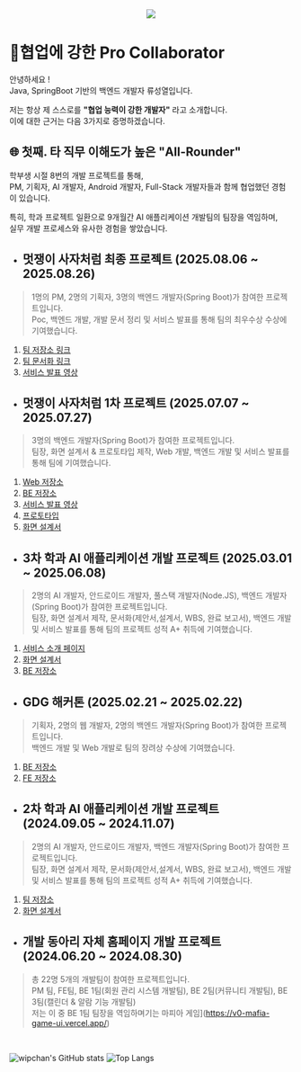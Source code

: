 <br><div align= "center">
    <img src="https://capsule-render.vercel.app/api?type=waving&color=70f0ee&height=180&text=Pro%20Collaborator&animation=&fontColor=ffffff&fontSize=70" />
    </div>

# 🤝협업에 강한 Pro Collaborator
안녕하세요 !    
Java, SpringBoot 기반의 백엔드 개발자 류성열입니다.

저는 항상 제 스스로를 **"협업 능력이 강한 개발자"** 라고 소개합니다.   
이에 대한 근거는 다음 3가지로 증명하겠습니다.

## **🌐 첫째. 타 직무 이해도가 높은 "All-Rounder"**    
학부생 시절 8번의 개발 프로젝트를 통해,   
PM, 기획자, AI 개발자, Android 개발자, Full-Stack 개발자들과 함께 협업했던 경험이 있습니다.

특히, 학과 프로젝트 일환으로 9개월간 AI 애플리케이션 개발팀의 팀장을 역임하며,  
실무 개발 프로세스와 유사한 경험을 쌓았습니다. 

* ## 멋쟁이 사자처럼 최종 프로젝트 (2025.08.06 ~ 2025.08.26)
> 1명의 PM, 2명의 기획자, 3명의 백엔드 개발자(Spring Boot)가 참여한 프로젝트입니다.  
Poc, 백엔드 개발, 개발 문서 정리 및 서비스 발표를 통해 팀의 최우수상 수상에 기여했습니다. 
1. [팀 저장소 링크](https://github.com/orgs/DungeonTalk/repositories)   
2. [팀 문서화 링크](https://github.com/DungeonTalk/dungeontalk-backend/wiki)  
3. [서비스 발표 영상](https://youtu.be/I0_8VHwtSKs)


* ## 멋쟁이 사자처럼 1차 프로젝트 (2025.07.07 ~ 2025.07.27)
> 3명의 백엔드 개발자(Spring Boot)가 참여한 프로젝트입니다.   
팀장, 화면 설계서 & 프로토타입 제작, Web 개발, 백엔드 개발 및 서비스 발표를 통해 팀에 기여했습니다.

1. [Web 저장소](https://github.com/News-Deliver/Web)
2. [BE 저장소](https://github.com/News-Deliver/Server)
3. [서비스 발표 영상](https://youtu.be/e8M7uNfBp1c)  
4. [프로토타입](https://merry-crepe-479d93.netlify.app/)
5. [화면 설계서](https://www.figma.com/design/b742hXQtI8IqTM3iyirWzR/Untitled?node-id=0-1&p=f&t=BDVVaoSPTOQTkpMc-0)

* ## 3차 학과 AI 애플리케이션 개발 프로젝트 (2025.03.01 ~ 2025.06.08)
> 2명의 AI 개발자, 안드로이드 개발자, 풀스택 개발자(Node.JS), 백엔드 개발자(Spring Boot)가 참여한 프로젝트입니다.  
팀장, 화면 설계서 제작, 문서화(제안서,설계서, WBS, 완료 보고서), 백엔드 개발 및 서비스 발표를 통해 팀의 프로젝트 성적 A+ 취득에 기여했습니다.
 1. [서비스 소개 페이지](https://faint-lavender-bab.notion.site/AI-Vengers-BookCalendar-AI-1d1bc068c52d8087b61fdf9677abf2b9?source=copy_link) 
 2. [화면 설계서](https://www.figma.com/design/ndspvub92U64eh9J2MDZSV/Untitled?node-id=0-1&p=f&t=kKi8mY0w6a20eyZM-0) 
 3. [BE 저장소](https://github.com/passionryu/BookCalendarServer)  


* ## GDG 해커톤 (2025.02.21 ~ 2025.02.22)
> 기획자, 2명의 웹 개발자, 2명의 백엔드 개발자(Spring Boot)가 참여한 프로젝트입니다.   
백엔드 개발 및 Web 개발로 팀의 장려상 수상에 기여했습니다.
1. [BE 저장소](https://github.com/passionryu/3rdwagle-team6-back)  
2. [FE 저장소](https://github.com/passionryu/3rdwagle-team6-front) 

* ## 2차 학과 AI 애플리케이션 개발 프로젝트 (2024.09.05 ~ 2024.11.07)
> 2명의 AI 개발자, 안드로이드 개발자, 백엔드 개발자(Spring Boot)가 참여한 프로젝트입니다.  
팀장, 화면 설계서 제작, 문서화(제안서,설계서, WBS, 완료 보고서), 백엔드 개발 및 서비스 발표를 통해 팀의 프로젝트 성적 A+ 취득에 기여했습니다.

1. [팀 저장소](https://github.com/passionryu/Chat_Bot)  
2. [화면 설계서](https://www.figma.com/design/N4NhMHsOaF8D7UD4v5BB2k/Untitled?t=kKi8mY0w6a20eyZM-0) 

* ## 개발 동아리 자체 홈페이지 개발 프로젝트 (2024.06.20 ~ 2024.08.30)
> 총 22명 5개의 개발팀이 참여한 프로젝트입니다.  
 PM 팀, FE팀, BE 1팀(회원 관리 시스템 개발팀), BE 2팀(커뮤니티 개발팀), BE 3팀(캘린더 & 알람 기능 개발팀)   
 저는 이 중 BE 1팀 팀장을 역임하며기는 마피아 게임](https://v0-mafia-game-ui.vercel.app/)

<br>

![wipchan's GitHub stats](https://github-readme-stats.vercel.app/api?username=passionryu&theme=panda&show_icons=true)
![Top Langs](https://github-readme-stats.vercel.app/api/top-langs/?username=passionryu&layout=compact&theme=tokyonight)
